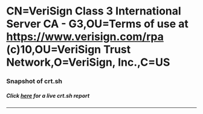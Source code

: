 # CN=VeriSign Class 3 International Server CA - G3,OU=Terms of use at https://www.verisign.com/rpa (c)10,OU=VeriSign Trust Network,O=VeriSign\, Inc.,C=US
### Snapshot of crt.sh
##### Click [here](https://crt.sh/?serial=6F34F0D2EAB4E535181064BDF1B8745B) for a live crt.sh report

---
